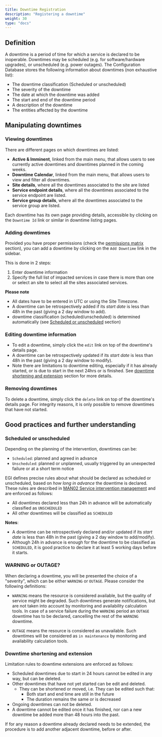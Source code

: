 ```yaml
---
title: Downtime Registration
description: "Registering a downtime"
weight: 30
type: "docs"
---
```


## Definition

A downtime is a period of time for which a service is declared to be inoperable.
Downtimes may be scheduled (e.g. for software/hardware upgrades), or unscheduled
(e.g. power outages). The Configuration Database stores the following
information about downtimes (non exhaustive list):

- The downtime classification (Scheduled or unscheduled)
- The severity of the downtime
- The date at which the downtime was added
- The start and end of the downtime period
- A description of the downtime
- The entities affected by the downtime

## Manipulating downtimes

### Viewing downtimes

There are different pages on which downtimes are listed:

- **Active & Imminent**, linked from the main menu, that allows users to see
  currently active downtimes and downtimes planned in the coming weeks.
- **Downtime Calendar**, linked from the main menu, that allows users to view
  and filter all downtimes.
- **Site details**, where all the downtimes associated to the site are listed
- **Service endpoint details**, where all the downtimes associated to the
  service endpoint are listed.
- **Service group details**, where all the downtimes associated to the service
  group are listed.

Each downtime has its own page providing details, accessible by clicking on the
`Downtime Id` link or similar in downtime listing pages.

### Adding downtimes

Provided you have proper permissions (check the
[permissions matrix](https://wiki.egi.eu/wiki/GOCDB/Input_System_User_Documentation#Permissions_associated_to_roles)
section), you can add a downtime by clicking on the `Add Downtime` link in the
sidebar.

This is done in 2 steps:

1. Enter downtime information
1. Specify the full list of impacted services in case there is more than one or
   select an site to select all the sites associated services.

**Please note**

- All dates have to be entered in UTC or using the Site Timezone.
- A downtime can be retrospectively added if its _start date_ is less than 48h
  in the past (giving a 2 day window to add).
- downtime classification (scheduled/unscheduled) is determined automatically
  (see [Scheduled or unscheduled](#scheduled-or-unscheduled) section)

### Editing downtime information

- To edit a downtime, simply click the `edit` link on top of the downtime's
  details page.
- A downtime can be retrospectively updated if its _start date_ is less than 48h
  in the past (giving a 2 day window to modify).
- Note there are limitations to downtime editing, especially if it has already
  started, or is due to start in the next 24hrs or is finished. See
  [downtime shortening and extension](#downtime-shortening-and-extension) section
  for more details.

### Removing downtimes

To delete a downtime, simply click the `delete` link on top of the downtime's
details page. For integrity reasons, it is only possible to remove downtimes
that have not started.

## Good practices and further understanding

### Scheduled or unscheduled

Depending on the planning of the intervention, downtimes can be:

- `Scheduled`: planned and agreed in advance
- `Unscheduled`: planned or unplanned, usually triggered by an unexpected
  failure or at a short term notice

EGI defines precise rules about what should be declared as scheduled or
unscheduled, based on _how long in advance_ the downtime is declared. These
rules are described in
[MAN02 Service intervention management](../../../providers/operations-manuals/man02_service_intervention_management)
and are enforced as follows:

- All downtimes declared less than 24h in advance will be automatically
  classified as `UNSCHEDULED`
- All other downtimes will be classified as `SCHEDULED`

**Notes**:

- A downtime can be retrospectively declared and/or updated if its _start date_
  is less than 48h in the past (giving a 2 day window to add/modify).
- Although 24h in advance is enough for the downtime to be classified as
  `SCHEDULED`, it is good practice to declare it at least 5 working days before
  it starts.

### WARNING or OUTAGE?

When declaring a downtime, you will be presented the choice of a "severity",
which can be either `WARNING` or `OUTAGE`. Please consider the following
definitions:

- `WARNING` means the resource is considered available, but the quality of
  service might be degraded. Such downtimes generate notifications, but are not
  taken into account by monitoring and availability calculation tools. In case
  of a service failure during the `WARNING` period an `OUTAGE` downtime has to
  be declared, cancelling the rest of the `WARNING` downtime.

- `OUTAGE` means the resource is considered as unavailable. Such downtimes will
  be considered as `in maintenance` by monitoring and availability calculation
  tools.

### Downtime shortening and extension

Limitation rules to downtime extensions are enforced as follows:

- Scheduled downtimes due to start in 24 hours cannot be edited in any way, but
  can be deleted.
- Other downtimes that have not yet started can be edit and deleted.
  - They can be shortened or moved, i.e. They can be edited such that:
    - Both start and end time are still in the future
    - The duration remains the same or is decreased
- Ongoing downtimes can not be deleted.
- A downtime cannot be edited once it has finished, nor can a new downtime be
  added more than 48 hours into the past.

If for any reason a downtime already declared needs to be extended, the
procedure is to add another adjacent downtime, before or after.
